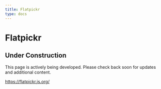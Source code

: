 ```yaml
---
title: Flatpickr
type: docs
---
```


# Flatpickr

## Under Construction

This page is actively being developed. Please check back soon for updates and additional content.

https://flatpickr.js.org/
